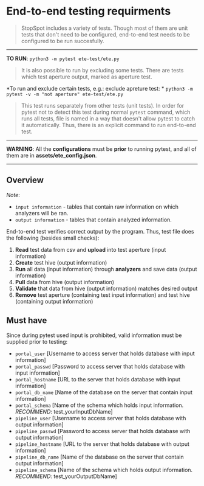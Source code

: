 # End-to-end testing requirments

> StopSpot includes a variety of tests. Though most of them are unit tests that don't need to be configured, end-to-end test needs to be configured to be run succesfully. 

---

**TO RUN**: `python3 -m pytest ete-test/ete.py`

> It is also possible to run by excluding some tests. There are tests which test aperture output, marked as aperture test. 

*To run and exclude certain tests, e.g.: exclude apreture test: * `python3 -m pytest -v -m "not aperture" ete-test/ete.py`

> This test runs separately from other tests (unit tests). In order for pytest not to detect this test during normal `pytest` command, which runs all tests, file is named in a way
> that doesn't allow pytest to catch it automatically. Thus, there is an explicit command to run end-to-end test. 

---

**WARNING**: All the **configurations** must be **prior** to running pytest, and all of them are in **assets/ete_config.json**. 

---

## Overview

*Note*: 
  - `input information` - tables that contain raw information on which analyzers will be ran.
  - `output information` - tables that contain analyzed information. 

End-to-end test verifies correct output by the program. Thus, test file does the following (besides small checks):
1. **Read** test data from csv and **upload** into test aperture (input information)
2. **Create** test hive (output information)
3. **Run** all data (input information) through **analyzers** and save data (output information) 
4. **Pull** data from hive (output information)
5. **Validate** that data from hive (output information) matches desired output
6. **Remove** test aperture (containing test input information) and test hive (containing output information)

## Must have

Since during pytest used input is prohibited, valid information must be supplied prior to testing:

  - `portal_user`					[Username to access server that holds database with input information]
  - `portal_passwd`					[Password to access server that holds database with input information]
  - `portal_hostname`				[URL to the server that holds database with input information]
  - `portal_db_name`				[Name of the database on the server that contain input information]
  - `portal_schema`					[Name of the schema which holds input information. *RECOMMEND*: test_yourInputDbName]
  - `pipeline_user`					[Username to access server that holds database with output information]
  - `pipeline_passwd`				[Password to access server that holds database with output information]
  - `pipeline_hostname`				[URL to the server that holds database with output information]
  - `pipeline_db_name`				[Name of the database on the server that contain output information]
  - `pipeline_schema`				[Name of the schema which holds output information. *RECOMMEND*: test_yourOutputDbName]